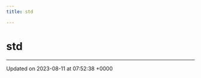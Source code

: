 ```yaml
---
title: std

---
```


# std








-------------------------------

Updated on 2023-08-11 at 07:52:38 +0000